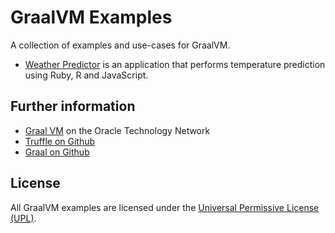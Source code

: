 # GraalVM Examples

A collection of examples and use-cases for GraalVM. 

* [Weather Predictor](./weather_predictor/README.md) is an application that performs temperature prediction using Ruby, R and JavaScript. 


## Further information

* [Graal VM]( http://www.oracle.com/technetwork/oracle-labs/program-languages/overview) on the Oracle Technology Network
* [Truffle on Github](http://github.com/graalvm/truffle)
* [Graal on Github](http://github.com/graalvm/graal-core)

## License

All GraalVM examples are licensed under the [Universal Permissive License (UPL)](http://opensource.org/licenses/UPL).

